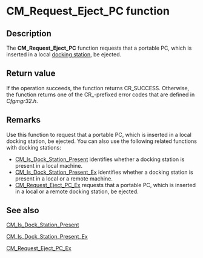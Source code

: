 # CM_Request_Eject_PC function

## Description

The **CM_Request_Eject_PC** function requests that a portable PC, which is inserted in a local [docking station](https://learn.microsoft.com/windows-hardware/drivers/), be ejected.

## Return value

If the operation succeeds, the function returns CR_SUCCESS. Otherwise, the function returns one of the CR_-prefixed error codes that are defined in *Cfgmgr32.h*.

## Remarks

Use this function to request that a portable PC, which is inserted in a local docking station, be ejected. You can also use the following related functions with docking stations:

* [CM_Is_Dock_Station_Present](https://learn.microsoft.com/windows/desktop/api/cfgmgr32/nf-cfgmgr32-cm_is_dock_station_present) identifies whether a docking station is present in a local machine.
* [CM_Is_Dock_Station_Present_Ex](https://learn.microsoft.com/windows/desktop/api/cfgmgr32/nf-cfgmgr32-cm_is_dock_station_present_ex) identifies whether a docking station is present in a local or a remote machine.
* [CM_Request_Eject_PC_Ex](https://learn.microsoft.com/windows/desktop/api/cfgmgr32/nf-cfgmgr32-cm_request_eject_pc_ex) requests that a portable PC, which is inserted in a local or a remote docking station, be ejected.

## See also

[CM_Is_Dock_Station_Present](https://learn.microsoft.com/windows/desktop/api/cfgmgr32/nf-cfgmgr32-cm_is_dock_station_present)

[CM_Is_Dock_Station_Present_Ex](https://learn.microsoft.com/windows/desktop/api/cfgmgr32/nf-cfgmgr32-cm_is_dock_station_present_ex)

[CM_Request_Eject_PC_Ex](https://learn.microsoft.com/windows/desktop/api/cfgmgr32/nf-cfgmgr32-cm_request_eject_pc_ex)